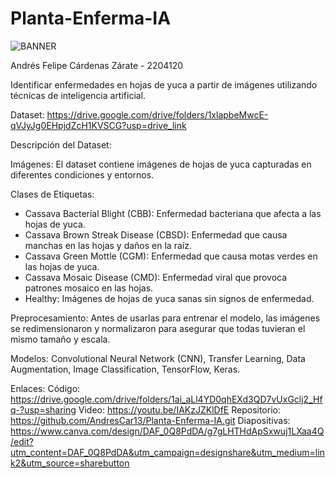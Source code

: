 # Planta-Enferma-IA
![BANNER](https://github.com/AndresCar13/Planta-Enferma-IA/assets/109597254/a0c58bef-671d-489f-b439-994bef195a47)

Andrés Felipe Cárdenas Zárate - 2204120

Identificar enfermedades en hojas de yuca a partir de imágenes utilizando técnicas de inteligencia artificial.

Dataset: https://drive.google.com/drive/folders/1xlapbeMwcE-qVJyJg0EHpjdZcH1KVSCG?usp=drive_link

Descripción del Dataset:

Imágenes: El dataset contiene imágenes de hojas de yuca capturadas en diferentes condiciones y entornos.

Clases de Etiquetas:

- Cassava Bacterial Blight (CBB): Enfermedad bacteriana que afecta a las hojas de yuca.
- Cassava Brown Streak Disease (CBSD): Enfermedad que causa manchas en las hojas y daños en la raíz.
- Cassava Green Mottle (CGM): Enfermedad que causa motas verdes en las hojas de yuca.
- Cassava Mosaic Disease (CMD): Enfermedad viral que provoca patrones mosaico en las hojas.
- Healthy: Imágenes de hojas de yuca sanas sin signos de enfermedad.

Preprocesamiento: Antes de usarlas para entrenar el modelo, las imágenes se redimensionaron y normalizaron para asegurar que todas tuvieran el mismo tamaño y escala.

Modelos: Convolutional Neural Network (CNN), Transfer Learning, Data Augmentation, Image Classification, TensorFlow, Keras.

Enlaces:
  Código: https://drive.google.com/drive/folders/1ai_aLl4YD0qhEXd3QD7vUxGclj2_Hfq-?usp=sharing
  Video: https://youtu.be/IAKzJZKlDfE
  Repositorio: https://github.com/AndresCar13/Planta-Enferma-IA.git
  Diapositivas: https://www.canva.com/design/DAF_0Q8PdDA/g7gLHTHdApSxwuj1LXaa4Q/edit?utm_content=DAF_0Q8PdDA&utm_campaign=designshare&utm_medium=link2&utm_source=sharebutton
